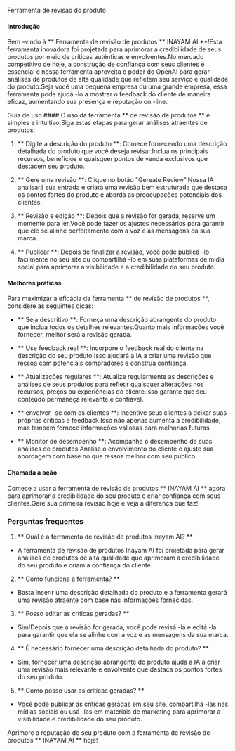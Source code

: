 Ferramenta de revisão do produto

#### Introdução
Bem -vindo à ** Ferramenta de revisão de produtos ** INAYAM AI **!Esta ferramenta inovadora foi projetada para aprimorar a credibilidade de seus produtos por meio de críticas autênticas e envolventes.No mercado competitivo de hoje, a construção de confiança com seus clientes é essencial e nossa ferramenta aproveita o poder do OpenAI para gerar análises de produtos de alta qualidade que refletem seu serviço e qualidade do produto.Seja você uma pequena empresa ou uma grande empresa, essa ferramenta pode ajudá -lo a mostrar o feedback do cliente de maneira eficaz, aumentando sua presença e reputação on -line.

Guia de uso ####
O uso da ferramenta ** de revisão de produtos ** é simples e intuitivo.Siga estas etapas para gerar análises atraentes de produtos:

1. ** Digite a descrição do produto **: Comece fornecendo uma descrição detalhada do produto que você deseja revisar.Inclua os principais recursos, benefícios e quaisquer pontos de venda exclusivos que destacem seu produto.

2. ** Gere uma revisão **: Clique no botão "Gereate Review".Nossa IA analisará sua entrada e criará uma revisão bem estruturada que destaca os pontos fortes do produto e aborda as preocupações potenciais dos clientes.

3. ** Revisão e edição **: Depois que a revisão for gerada, reserve um momento para ler.Você pode fazer os ajustes necessários para garantir que ele se alinhe perfeitamente com a voz e as mensagens da sua marca.

4. ** Publicar **: Depois de finalizar a revisão, você pode publicá -lo facilmente no seu site ou compartilhá -lo em suas plataformas de mídia social para aprimorar a visibilidade e a credibilidade do seu produto.

#### Melhores práticas
Para maximizar a eficácia da ferramenta ** de revisão de produtos **, considere as seguintes dicas:

- ** Seja descritivo **: Forneça uma descrição abrangente do produto que inclua todos os detalhes relevantes.Quanto mais informações você fornecer, melhor será a revisão gerada.

- ** Use feedback real **: Incorpore o feedback real do cliente na descrição do seu produto.Isso ajudará a IA a criar uma revisão que ressoa com potenciais compradores e construa confiança.

- ** Atualizações regulares **: Atualize regularmente as descrições e análises de seus produtos para refletir quaisquer alterações nos recursos, preços ou experiências do cliente.Isso garante que seu conteúdo permaneça relevante e confiável.

- ** envolver -se com os clientes **: Incentive seus clientes a deixar suas próprias críticas e feedback.Isso não apenas aumenta a credibilidade, mas também fornece informações valiosas para melhorias futuras.

- ** Monitor de desempenho **: Acompanhe o desempenho de suas análises de produtos.Analise o envolvimento do cliente e ajuste sua abordagem com base no que ressoa melhor com seu público.

#### Chamada à ação
Comece a usar a ferramenta de revisão de produtos ** INAYAM AI ** agora para aprimorar a credibilidade do seu produto e criar confiança com seus clientes.Gere sua primeira revisão hoje e veja a diferença que faz!

### Perguntas frequentes

1. ** Qual é a ferramenta de revisão de produtos Inayam AI? **
- A ferramenta de revisão de produtos Inayam AI foi projetada para gerar análises de produtos de alta qualidade que aprimoram a credibilidade do seu produto e criam a confiança do cliente.

2. ** Como funciona a ferramenta? **
- Basta inserir uma descrição detalhada do produto e a ferramenta gerará uma revisão atraente com base nas informações fornecidas.

3. ** Posso editar as críticas geradas? **
- Sim!Depois que a revisão for gerada, você pode revisá -la e editá -la para garantir que ela se alinhe com a voz e as mensagens da sua marca.

4. ** É necessário fornecer uma descrição detalhada do produto? **
- Sim, fornecer uma descrição abrangente do produto ajuda a IA a criar uma revisão mais relevante e envolvente que destaca os pontos fortes do seu produto.

5. ** Como posso usar as críticas geradas? **
- Você pode publicar as críticas geradas em seu site, compartilhá -las nas mídias sociais ou usá -las em materiais de marketing para aprimorar a visibilidade e credibilidade do seu produto.

Aprimore a reputação do seu produto com a ferramenta de revisão de produtos ** INAYAM AI ** hoje!